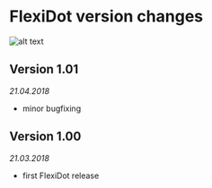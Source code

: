 # FlexiDot version changes

![alt text](https://github.com/molbio-dresden/flexidot/blob/master/images/Selfdotplots_banner4.png "FlexiDot self dotplots")


## Version 1.01 
*21.04.2018*

* minor bugfixing



## Version 1.00 
*21.03.2018*

* first FlexiDot release
